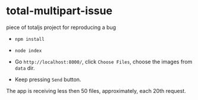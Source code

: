 # total-multipart-issue
piece of totaljs project for reproducing a bug

* `npm install`

* `node index`

* Go `http://localhost:8000/`, click `Choose Files`, choose the images from `data` dir.

* Keep pressing `Send` button.

The app is receiving less then 50 files, approximately, each 20th request.
